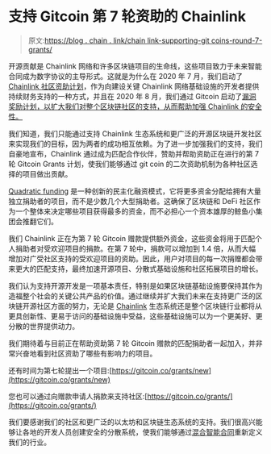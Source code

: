 # 支持 Gitcoin 第 7 轮资助的 Chainlink

> 原文:[https://blog . chain . link/chain link-supporting-git coins-round-7-grants/](https://blog.chain.link/chainlink-supporting-gitcoins-round-7-grants/)

开源贡献是 Chainlink 网络和许多区块链项目的生命线，这些项目致力于未来智能合同成为数字协议的主导形式。这就是为什么在 2020 年 7 月，我们启动了 [Chainlink 社区资助计划](https://blog.chain.link/introducing-the-chainlink-community-grant-program/)，作为向建设关键 Chainlink 网络基础设施的开发者提供持续财务支持的一种方式，并且在 2020 年 8 月，我们通过 Gitcoin 启动了[漏洞奖励计划，以扩大我们对整个区块链社区的支持，从而帮助加强 Chainlink 的安全性。](https://blog.chain.link/expanding-the-chainlink-bug-bounty-program-onto-gitcoin/)

我们知道，我们只能通过支持 Chainlink 生态系统和更广泛的开源区块链开发社区来实现我们的目标，因为两者的成功相互依赖。为了进一步加强我们的支持，我们自豪地宣布，Chainlink 通过成为匹配合作伙伴，赞助并帮助资助正在进行的第 7 轮 Gitcoin Grants 计划，使我们能够通过 git coin 的二次资助机制为各种社区选择的项目做出贡献。

[Quadratic funding](https://papers.ssrn.com/sol3/papers.cfm?abstract_id=3243656) 是一种创新的民主化融资模式，它将更多资金分配给拥有大量独立捐助者的项目，而不是少数几个大型捐助者。这确保了区块链和 DeFi 社区作为一个整体来决定哪些项目获得最多的资金，而不必担心一个资本雄厚的鲸鱼小集团会推翻它们。

我们 Chainlink 正在为第 7 轮 Gitcoin 赠款提供额外资金，这些资金将用于匹配个人捐助者对受欢迎项目的捐款。在第 7 轮中，捐款可以增加到 1.4 倍，从而大幅增加对广受社区支持的受欢迎项目的资助。因此，用户对项目的每一次捐赠都会带来更大的匹配支持，最终加速开源项目、分散式基础设施和社区拓展项目的增长。

我们认为支持开源开发是一项基本责任，特别是如果区块链基础设施要保持其作为造福整个社会的关键公共产品的价值。通过继续并扩大我们未来在支持更广泛的区块链开源社区方面的努力，无论是 [Chainlink](https://chain.link/) 生态系统还是整个区块链行业都将从更具创新性、更易于访问的基础设施中受益，这些基础设施可以为一个更美好、更分散的世界提供动力。

我们期待着与目前正在帮助资助第 7 轮 Gitcoin 赠款的匹配捐助者一起加入，并非常兴奋地看到社区资助了哪些有影响力的项目。

还有时间为第七轮提出一个项目:[https://gitcoin.co/grants/new](https://gitcoin.co/grants/new)

您也可以通过向赠款申请人捐款来支持社区:[https://gitcoin.co/grants/](https://gitcoin.co/grants/)

我们要感谢我们的社区和更广泛的以太坊和区块链生态系统的支持。我们很高兴能够让各地的开发人员创建安全的分散系统，使我们能够通过[混合智能合同](https://blog.chain.link/hybrid-smart-contracts-explained/)重新定义我们的行业。